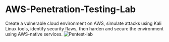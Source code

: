 # AWS-Penetration-Testing-Lab
Create a vulnerable cloud environment on AWS, simulate attacks using Kali Linux tools, identify security flaws, then harden and secure the environment using AWS-native services.
![Pentest-lab](https://github.com/user-attachments/assets/7d1bc252-44ac-433d-a33b-912193541ebb)
